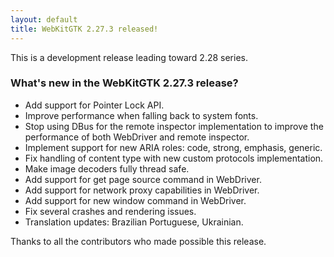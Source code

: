 ```yaml
---
layout: default
title: WebKitGTK 2.27.3 released!
---
```


This is a development release leading toward 2.28 series.

### What's new in the WebKitGTK 2.27.3 release?

 - Add support for Pointer Lock API.
 - Improve performance when falling back to system fonts.
 - Stop using DBus for the remote inspector implementation to improve the performance of both
   WebDriver and remote inspector.
 - Implement support for new ARIA roles: code, strong, emphasis, generic.
 - Fix handling of content type with new custom protocols implementation.
 - Make image decoders fully thread safe.
 - Add support for get page source command in WebDriver.
 - Add support for network proxy capabilities in WebDriver.
 - Add support for new window command in WebDriver.
 - Fix several crashes and rendering issues.
 - Translation updates: Brazilian Portuguese, Ukrainian.

Thanks to all the contributors who made possible this release.
